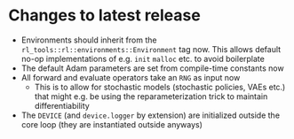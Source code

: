 # Changes to latest release

- Environments should inherit from the `rl_tools::rl::environments::Environment` tag now. This allows default no-op implementations of e.g. `init` `malloc` etc. to avoid boilerplate
- The default Adam parameters are set from compile-time constants now
- All forward and evaluate operators take an `RNG` as input now
  - This is to allow for stochastic models (stochastic policies, VAEs etc.) that might e.g. be using the reparameterization trick to maintain differentiability
- The `DEVICE` (and `device.logger` by extension) are initialized outside the core loop (they are instantiated outside anyways)